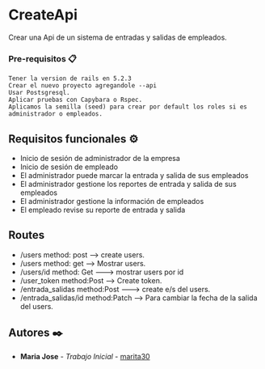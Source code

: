 # CreateApi
Crear una Api de un sistema de entradas y salidas de empleados.

### Pre-requisitos 📋
```
Tener la version de rails en 5.2.3
Crear el nuevo proyecto agregandole --api
Usar Postsgresql.
Aplicar pruebas con Capybara o Rspec.
Aplicamos la semilla (seed) para crear por default los roles si es administrador o empleados.
```
## Requisitos funcionales ⚙️
* Inicio de sesión de administrador de la empresa
* Inicio de sesión de empleado
* El administrador puede marcar la entrada y salida de sus empleados
* El administrador gestione los reportes de entrada y salida de sus empleados
* El administrador gestione la información de empleados
* El empleado revise su reporte de entrada y salida

## Routes
* /users method: post --> create users.
* /users method: get --> Mostrar users.
* /users/id method: Get ---> mostrar users por id
* /user_token method:Post --> Create token.
* /entrada_salidas method:Post ---> create e/s del users.
* /entrada_salidas/id method:Patch --> Para cambiar la fecha de la salida del users.

## Autores ✒️
* **Maria Jose** - *Trabajo Inicial* - [marita30](https:https://github.com/marita30)



